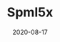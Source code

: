 ---
title: "Spml5x"
date: 2020-08-17
draft: false
hero : /images/posts/devices/spml5x/spml5x-logo.jpg
menu:
  sidebar:
    name: Spml5x
    identifier: spml5x 
    parent: devices
    weight: 420
---